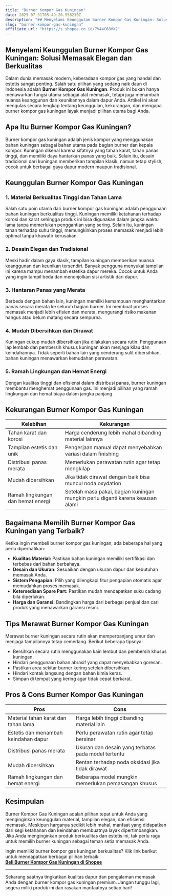 ```yaml
---
title: "Burner Kompor Gas Kuningan"
date: 2025-07-31T05:49:20.558230Z
description: "## Menyelami Keunggulan Burner Kompor Gas Kuningan: Solusi Memasak Elegan dan Berkualitas..."
slug: "burner-kompor-gas-kuningan"
affiliate_url: "https://s.shopee.co.id/7V44C68VX2"
---
```

## Menyelami Keunggulan Burner Kompor Gas Kuningan: Solusi Memasak Elegan dan Berkualitas

Dalam dunia memasak modern, keberadaan kompor gas yang handal dan estetis sangat penting. Salah satu pilihan yang sedang naik daun di Indonesia adalah **Burner Kompor Gas Kuningan**. Produk ini bukan hanya menawarkan fungsi utama sebagai alat memasak, tetapi juga menambah nuansa keanggunan dan keunikannya dalam dapur Anda. Artikel ini akan mengulas secara lengkap tentang keunggulan, kekurangan, dan mengapa burner kompor gas kuningan layak menjadi pilihan utama bagi Anda.

## Apa Itu Burner Kompor Gas Kuningan?

Burner kompor gas kuningan adalah jenis kompor yang menggunakan bahan kuningan sebagai bahan utama pada bagian burner dan kepala kompor. Kuningan dikenal karena sifatnya yang tahan karat, tahan panas tinggi, dan memiliki daya hantarkan panas yang baik. Selain itu, desain tradicional dari kuningan memberikan tampilan klasik, namun tetap stylish, cocok untuk berbagai gaya dapur modern maupun tradisional.

## Keunggulan Burner Kompor Gas Kuningan

### 1. Material Berkualitas Tinggi dan Tahan Lama

Salah satu poin utama dari burner kompor gas kuningan adalah penggunaan bahan kuningan berkualitas tinggi. Kuningan memiliki ketahanan terhadap korosi dan karat sehingga produk ini bisa digunakan dalam jangka waktu lama tanpa memerlukan penggantian yang sering. Selain itu, kuningan tahan terhadap suhu tinggi, memungkinkan proses memasak menjadi lebih optimal tanpa khawatir kerusakan.

### 2. Desain Elegan dan Tradisional

Meski hadir dalam gaya klasik, tampilan kuningan memberikan nuansa keanggunan dan keunikan tersendiri. Banyak pengguna menyukai tampilan ini karena mampu menambah estetika dapur mereka. Cocok untuk Anda yang ingin tampil beda dan menonjolkan sisi artistik dari dapur.

### 3. Hantaran Panas yang Merata

Berbeda dengan bahan lain, kuningan memiliki kemampuan menghantarkan panas secara merata ke seluruh bagian burner. Ini membuat proses memasak menjadi lebih efisien dan merata, mengurangi risiko makanan hangus atau belum matang secara sempurna.

### 4. Mudah Dibersihkan dan Dirawat

Kuningan cukup mudah dibersihkan jika dilakukan secara rutin. Penggunaan lap lembab dan pembersih khusus kuningan akan menjaga kilau dan keindahannya. Tidak seperti bahan lain yang cenderung sulit dibersihkan, bahan kuningan menawarkan kemudahan perawatan.

### 5. Ramah Lingkungan dan Hemat Energi

Dengan kualitas tinggi dan efisiensi dalam distribusi panas, burner kuningan membantu menghemat penggunaan gas. Ini menjadi pilihan yang ramah lingkungan dan hemat biaya dalam jangka panjang.

## Kekurangan Burner Kompor Gas Kuningan

| **Kelebihan** | **Kekurangan** |
|----------------|----------------|
| Tahan karat dan korosi | Harga cenderung lebih mahal dibanding material lainnya |
| Tampilan estetis dan unik | Pengerjaan manual dapat menyebabkan variasi dalam finishing |
| Distribusi panas merata | Memerlukan perawatan rutin agar tetap mengkilap |
| Mudah dibersihkan | Jika tidak dirawat dengan baik bisa muncul noda oxydation |
| Ramah lingkungan dan hemat energi | Setelah masa pakai, bagian kuningan mungkin perlu diganti karena keausan alami |

## Bagaimana Memilih Burner Kompor Gas Kuningan yang Terbaik?

Ketika ingin membeli burner kompor gas kuningan, ada beberapa hal yang perlu diperhatikan:

- **Kualitas Material:** Pastikan bahan kuningan memiliki sertifikasi dan terbebas dari bahan berbahaya.
- **Desain dan Ukuran:** Sesuaikan dengan ukuran dapur dan kebutuhan memasak Anda.
- **Sistem Pengapian:** Pilih yang dilengkapi fitur pengapian otomatis agar memudahkan proses memasak.
- **Ketersediaan Spare Part:** Pastikan mudah mendapatkan suku cadang bila diperlukan.
- **Harga dan Garansi:** Bandingkan harga dari berbagai penjual dan cari produk yang menawarkan garansi resmi.

## Tips Merawat Burner Kompor Gas Kuningan

Merawat burner kuningan secara rutin akan memperpanjang umur dan menjaga tampilannya tetap cemerlang. Berikut beberapa tipsnya:

- Bersihkan secara rutin menggunakan kain lembut dan pembersih khusus kuningan.
- Hindari penggunaan bahan abrasif yang dapat menyebabkan goresan.
- Pastikan area sekitar burner kering setelah dibersihkan.
- Hindari kontak langsung dengan bahan kimia keras.
- Simpan di tempat yang kering agar tidak cepat berkarat.

## Pros & Cons Burner Kompor Gas Kuningan

| **Pros** | **Cons** |
|------------|------------|
| Material tahan karat dan tahan lama | Harga lebih tinggi dibanding material lain |
| Estetis dan menambah keindahan dapur | Perlu perawatan rutin agar tetap bersinar |
| Distribusi panas merata | Ukuran dan desain yang terbatas pada model tertentu |
| Mudah dibersihkan | Rentan terhadap noda oksidasi jika tidak dirawat |
| Ramah lingkungan dan hemat energi | Beberapa model mungkin memerlukan pemasangan khusus |

## Kesimpulan

Burner Kompor Gas Kuningan adalah pilihan tepat untuk Anda yang menginginkan keunggulan material, tampilan elegan, dan efisiensi memasak. Meskipun harganya sedikit lebih mahal, manfaat yang didapatkan dari segi ketahanan dan keindahan membuatnya layak dipertimbangkan. Jika Anda menginginkan produk berkualitas dan estetis ini, tak perlu ragu untuk memilih burner kuningan sebagai teman setia memasak Anda.

Ingin memiliki burner kompor gas kuningan berkualitas? Klik link berikut untuk mendapatkan berbagai pilihan terbaik:  
[**Beli Burner Kompor Gas Kuningan di Shopee**](https://s.shopee.co.id/7V44C68VX2)

---

Sekarang saatnya tingkatkan kualitas dapur dan pengalaman memasak Anda dengan burner kompor gas kuningan premium. Jangan tunggu lagi, segera miliki produk ini dan rasakan manfaatnya setiap hari!